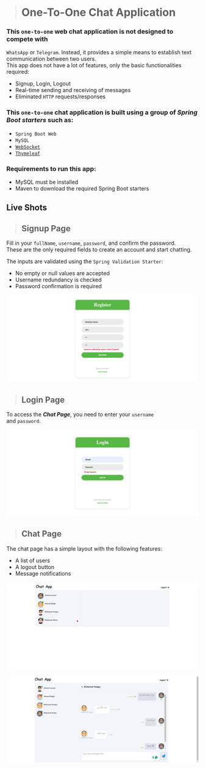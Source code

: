 > #  One-To-One Chat Application

### This `one-to-one` web chat application is not designed to compete with 
`WhatsApp` or `Telegram`. Instead, it provides a simple means to establish 
text communication between two users.  
This app does not have a lot of features, only the basic functionalities required:  

- Signup, Login, Logout  
- Real-time sending and receiving of messages  
- Eliminated `HTTP` requests/responses  

### This `one-to-one` chat application is built using a group of ___Spring Boot starters___ such as:  

- `Spring Boot Web`  
- `MySQL`  
- [`WebSocket`](https://docs.spring.io/spring-framework/reference/web/websocket.html)  
- [`Thymeleaf`](https://www.thymeleaf.org/)  

### Requirements to run this app:  

- MySQL must be installed  
- Maven to download the required Spring Boot starters  

## Live Shots  

> ## Signup Page  

Fill in your `fullName`, `username`, `password`, and confirm the password.  
These are the only required fields to create an account and start chatting.  

The inputs are validated using the `Spring Validation Starter`:  
- No empty or null values are accepted  
- Username redundancy is checked  
- Password confirmation is required  

![Signup Page](/screenshots/1.png)  

> ## Login Page  

To access the ___Chat Page___, you need to enter your `username`  
and `password`.  

![Login Page](/screenshots/2.png)  

> ## Chat Page  

The chat page has a simple layout with the following features:  
- A list of users  
- A logout button  
- Message notifications  

![Chat Page Layout](/screenshots/3.png)  

![Message Notifications](/screenshots/4.png)  
